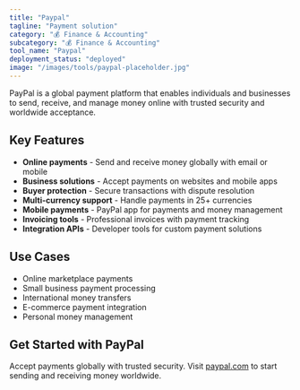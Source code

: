 ```yaml
---
title: "Paypal"
tagline: "Payment solution"
category: "💰 Finance & Accounting"
subcategory: "💰 Finance & Accounting"
tool_name: "Paypal"
deployment_status: "deployed"
image: "/images/tools/paypal-placeholder.jpg"
---
```

PayPal is a global payment platform that enables individuals and businesses to send, receive, and manage money online with trusted security and worldwide acceptance.

## Key Features

- **Online payments** - Send and receive money globally with email or mobile
- **Business solutions** - Accept payments on websites and mobile apps
- **Buyer protection** - Secure transactions with dispute resolution
- **Multi-currency support** - Handle payments in 25+ currencies
- **Mobile payments** - PayPal app for payments and money management
- **Invoicing tools** - Professional invoices with payment tracking
- **Integration APIs** - Developer tools for custom payment solutions

## Use Cases

- Online marketplace payments
- Small business payment processing
- International money transfers
- E-commerce payment integration
- Personal money management

## Get Started with PayPal

Accept payments globally with trusted security. Visit [paypal.com](https://www.paypal.com) to start sending and receiving money worldwide.
